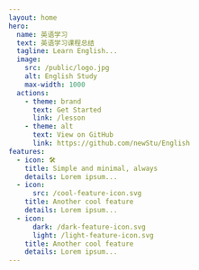 ```yaml
---
layout: home
hero:
  name: 英语学习
  text: 英语学习课程总结
  tagline: Learn English...
  image:
    src: /public/logo.jpg
    alt: English Study
    max-width: 1000
  actions:
    - theme: brand
      text: Get Started
      link: /lesson
    - theme: alt
      text: View on GitHub
      link: https://github.com/newStu/English
features:
  - icon: 🛠️
    title: Simple and minimal, always
    details: Lorem ipsum...
  - icon:
      src: /cool-feature-icon.svg
    title: Another cool feature
    details: Lorem ipsum...
  - icon:
      dark: /dark-feature-icon.svg
      light: /light-feature-icon.svg
    title: Another cool feature
    details: Lorem ipsum...
---
```


<style>
:root {
  --vp-home-hero-name-color: transparent;
  --vp-home-hero-name-background: -webkit-linear-gradient(120deg, #e9c990 30%, #c89256);

  --vp-home-hero-image-background-image: linear-gradient(-45deg, #e9c990 50%, #c89256 50%);
  --vp-home-hero-image-filter: blur(44px);
  
  --vp-c-indigo-3: #e9c990;
  --vp-button-brand-hover-bg: #c89256;

  --vp-c-indigo-1: #e9c990;
}

@media (min-width: 640px) {
  :root {
    --vp-home-hero-image-filter: blur(56px);
  }
}

@media (min-width: 960px) {
  :root {
    --vp-home-hero-image-filter: blur(68px);
  }
}
</style>
